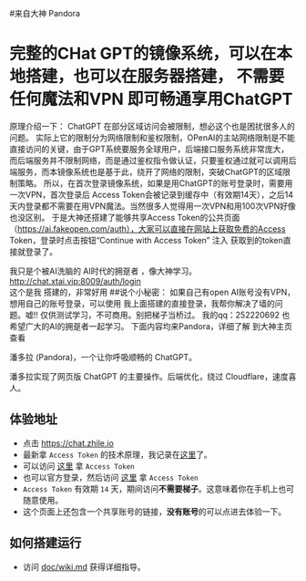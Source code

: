 #来自大神  Pandora
# 完整的CHat GPT的镜像系统，可以在本地搭建，也可以在服务器搭建， 不需要任何魔法和VPN 即可畅通享用ChatGPT
原理介绍一下：
ChatGPT 在部分区域访问会被限制，想必这个也是困扰很多人的问题。
实际上它的限制分为网络限制和鉴权限制，OPenAI的主站网络限制是不能直接访问的关键，由于GPT系统要服务全球用户，后端接口服务系统非常庞大，而后端服务并不限制网络，而是通过鉴权指令做认证，只要鉴权通过就可以调用后端服务，而本镜像系统也是基于此，绕开了网络的限制，突破ChatGPT的区域限制策略。
所以，在首次登录镜像系统，如果是用ChatGPT的账号登录时，需要用一次VPN，首次登录后 Access Token会被记录到缓存中（有效期14天），之后14天内登录都不需要在用VPN魔法。当然很多人觉得用一次VPN和用100次VPN好像也没区别。 于是大神还搭建了能够共享Access Token的公共页面（https://ai.fakeopen.com/auth），大家可以直接在网站上获取免费的Access Token，登录时点击按钮“Continue with Access Token” 注入 获取到的token直接就登录了。

我只是个被AI洗脑的 AI时代的拥趸者 ，像大神学习。
http://chat.xtai.vip:8009/auth/login  
这个是我 搭建的，非常好用
##说个小秘密：
  如果自己有open AI账号没有VPN，想用自己的账号登录，可以使用 我上面搭建的直接登录，我帮你解决了墙的问题。嘘!! 仅供测试学习，不可商用。别把梯子当桥过。
  我的qq：252220692  也希望广大的AI的拥趸者一起学习。
下面内容均来Pandora，详细了解 到大神主页查看

潘多拉 (Pandora)，一个让你呼吸顺畅的 ChatGPT。

潘多拉实现了网页版 ChatGPT 的主要操作。后端优化，绕过 Cloudflare，速度喜人。
 
## 体验地址
* 点击 <a href="https://chat.zhile.io" target="_blank" title="大神 Pandora Cloud体验地址">https://chat.zhile.io</a>
* 最新拿 `Access Token` 的技术原理，我记录在[这里](https://zhile.io/2023/05/19/how-to-get-chatgpt-access-token-via-pkce.html)了。
* 可以访问 [这里](http://ai.fakeopen.com/auth) 拿 `Access Token`
* 也可以官方登录，然后访问 [这里](http://chat.openai.com/api/auth/session) 拿 `Access Token`
* `Access Token` 有效期 `14` 天，期间访问**不需要梯子**。这意味着你在手机上也可随意使用。
* 这个页面上还包含一个共享账号的链接，**没有账号**的可以点进去体验一下。
 
## 如何搭建运行

* 访问 [doc/wiki.md](https://github.com/pengzhile/pandora/blob/master/doc/wiki.md) 获得详细指导。
